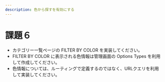 ```yaml
---
description: 色から探すを有効にする
---
```


# 課題６

* カテゴリー一覧ページの FILTER BY COLOR を実装してください。
* FILTER BY COLOR に表示される色情報は管理画面の Options Types を利用して作成してください。
* 色情報については、ルーティングで定義するのではなく、URLクエリを利用して実装してください。

